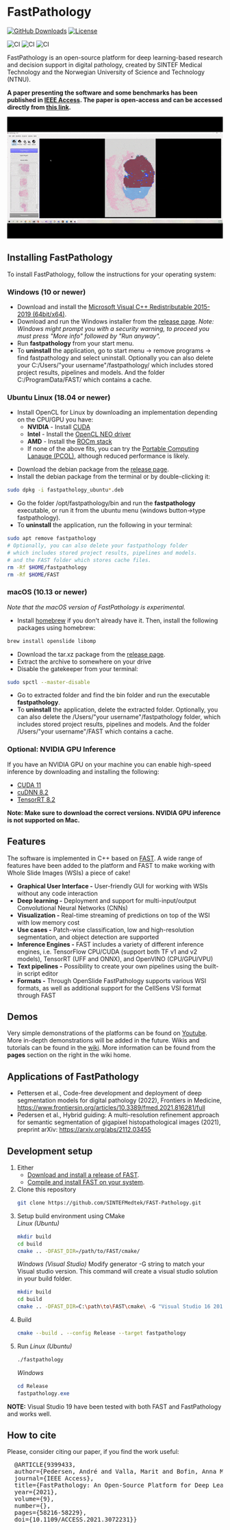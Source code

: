 FastPathology
===================================
[![GitHub Downloads](https://img.shields.io/github/downloads/SINTEFMedtek/FAST-Pathology/total?label=GitHub%20downloads&logo=github)](https://github.com/SINTEFMedtek/FAST-Pathology/releases)
[![License](https://img.shields.io/badge/License-BSD%202--Clause-orange.svg)](https://opensource.org/licenses/BSD-2-Clause)
<!--[![Paper](https://zenodo.org/badge/DOI/10.1038/s41598-017-17204-5.svg)](https://doi.org/10.1109/ACCESS.2021.3072231)-->

![CI](https://github.com/AICAN-Research/FAST-Pathology/workflows/Build%20Windows/badge.svg?branch=master&event=push)
![CI](https://github.com/AICAN-Research/FAST-Pathology/workflows/Build%20Ubuntu/badge.svg?branch=master&event=push)
![CI](https://github.com/AICAN-Research/FAST-Pathology/workflows/Build%20macOS/badge.svg?branch=master&event=push)

FastPathology is an open-source platform for deep learning-based research and decision support in digital pathology, created by SINTEF Medical Technology and the Norwegian University of Science and Technology (NTNU).

**A paper presenting the software and some benchmarks has been published in [IEEE Access](https://ieeexplore.ieee.org/document/9399433). The paper is open-access and can be accessed directly from [this link](https://ieeexplore.ieee.org/stamp/stamp.jsp?tp=&arnumber=9399433).**

![alt-text](data/Videos/pw_predictions.gif)

Installing FastPathology
-----------------------------------

To install FastPathology, follow the instructions for your operating system:

### Windows (10 or newer)
* Download and install the [Microsoft Visual C++ Redistributable 2015-2019 (64bit/x64)](https://aka.ms/vs/16/release/vc_redist.x64.exe).
* Download and run the Windows installer from the [release page](https://github.com/AICAN-Research/FAST-Pathology/releases/). 
  *Note: Windows might prompt you with a security warning, to proceed you must press "More info" followed by "Run anyway".*
* Run **fastpathology** from your start menu.
* To **uninstall** the application, go to start menu -> remove programs -> find fastpathology and select uninstall.
  Optionally you can also delete your C:/Users/"your username"/fastpathology/ which includes stored project results, pipelines and models.
  And the folder C:/ProgramData/FAST/ which contains a cache.

### Ubuntu Linux (18.04 or newer)
- Install OpenCL for Linux by downloading an implementation depending on the CPU/GPU you have:
   - **NVIDIA** - Install [CUDA](https://developer.nvidia.com/cuda-downloads)
   - **Intel** - Install the [OpenCL NEO driver](https://github.com/intel/compute-runtime/releases)
   - **AMD** - Install the [ROCm stack](https://rocmdocs.amd.com/en/latest/Installation_Guide/Installation-Guide.html)
   - If none of the above fits, you can try the [Portable Computing Lanauge (PCOL)](http://portablecl.org), although reduced performance is likely.
* Download the debian package from the [release page](https://github.com/AICAN-Research/FAST-Pathology/releases/).
* Install the debian package from the terminal or by double-clicking it:
```bash
sudo dpkg -i fastpathology_ubuntu*.deb
```
* Go the folder /opt/fastpathology/bin and run the **fastpathology** executable, or run it from the ubuntu menu (windows button->type fastpathology).
* To **uninstall** the application, run the following in your terminal:
```bash
sudo apt remove fastpathology
# Optionally, you can also delete your fastpathology folder 
# which includes stored project results, pipelines and models.
# and the FAST folder which stores cache files.
rm -Rf $HOME/fastpathology
rm -Rf $HOME/FAST
```

### macOS (10.13 or newer)
*Note that the macOS version of FastPathology is experimental.*

* Install [homebrew](https://brew.sh/) if you don't already have it. Then, install the following packages using homebrew:
```bash
brew install openslide libomp
```
* Download the tar.xz package from the [release page](https://github.com/AICAN-Research/FAST-Pathology/releases/).
* Extract the archive to somewhere on your drive
* Disable the gatekeeper from your terminal:
```bash
sudo spctl --master-disable
```
* Go to extracted folder and find the bin folder and run the executable **fastpathology**.
* To **uninstall** the application, delete the extracted folder.
  Optionally, you can also delete the  /Users/"your username"/fastpathology folder, which includes stored project results, pipelines and models.
  And the folder /Users/"your username"/FAST which contains a cache.

### Optional: NVIDIA GPU Inference
If you have an NVIDIA GPU on your machine you can enable high-speed inference by downloading and installing the following:
* [CUDA 11](https://developer.nvidia.com/cuda-toolkit-archive)
* [cuDNN 8.2](https://developer.nvidia.com/rdp/cudnn-archive)
* [TensorRT 8.2](https://developer.nvidia.com/nvidia-tensorrt-download)

**Note: Make sure to download the correct versions. NVIDIA GPU inference is not supported on Mac.**

Features
-----------------------------------
The software is implemented in C++ based on [FAST](https://github.com/smistad/FAST). A wide range of features have been added to the platform and FAST to make working with Whole Slide Images (WSIs) a piece of cake!
* **Graphical User Interface -** User-friendly GUI for working with WSIs without any code interaction
* **Deep learning -** Deployment and support for multi-input/output Convolutional Neural Networks (CNNs)
* **Visualization -** Real-time streaming of predictions on top of the WSI with low memory cost
* **Use cases -** Patch-wise classification, low and high-resolution segmentation, and object detection are supported
* **Inference Engines -** FAST includes a variety of different inference engines, i.e. TensorFlow CPU/CUDA (support both TF v1 and v2 models), TensorRT (UFF and ONNX), and OpenVINO (CPU/GPU/VPU)
* **Text pipelines -** Possibility to create your own pipelines using the built-in script editor
* **Formats -** Through OpenSlide FastPathology supports various WSI formats, as well as additional support for the CellSens VSI format through FAST

Demos
-----------------------------------
Very simple demonstrations of the platforms can be found on [Youtube](https://www.youtube.com/channel/UC4GM2KW54-vEZ0M1kH5-oig). More in-depth demonstrations will be added in the future. Wikis and tutorials can be found in the [wiki](https://github.com/SINTEFMedtek/FAST-Pathology/wiki). More information can be found from the **pages** section on the right in the wiki home.

Applications of FastPathology
-----------------------------------
* Pettersen et al., Code-free development and deployment of deep segmentation models for digital pathology (2022), Frontiers in Medicine, https://www.frontiersin.org/articles/10.3389/fmed.2021.816281/full
* Pedersen et al., Hybrid guiding: A multi-resolution refinement approach for semantic segmentation of gigapixel histopathological images (2021), preprint arXiv: https://arxiv.org/abs/2112.03455

Development setup
-----------------------------------
1. Either
   - [Download and install a release of FAST](https://fast.eriksmistad.no/install.html).
   - [Compile and install FAST on your system](https://fast.eriksmistad.no/building-fast.html).
2. Clone this repository
   ```bash
   git clone https://github.com/SINTEFMedtek/FAST-Pathology.git
   ```
3. Setup build environment using CMake  
   *Linux (Ubuntu)*
   ```bash
   mkdir build
   cd build
   cmake .. -DFAST_DIR=/path/to/FAST/cmake/
   ``` 
   *Windows (Visual Studio)*
   Modify generator -G string to match your Visual studio version. This command will create a visual studio solution in your build folder.
   ```bash
   mkdir build
   cd build
   cmake .. -DFAST_DIR=C:\path\to\FAST\cmake\ -G "Visual Studio 16 2019" -A x64
   ```
4. Build
   ```bash
   cmake --build . --config Release --target fastpathology
   ```
5. Run
   *Linux (Ubuntu)*
   ```bash
   ./fastpathology
   ```
   *Windows*
   ```powershell
   cd Release
   fastpathology.exe
   ```

**NOTE:** Visual Studio 19 have been tested with both FAST and FastPathology and works well.

How to cite
-----------------------------------
Please, consider citing our paper, if you find the work useful:
<pre>
  @ARTICLE{9399433,
  author={Pedersen, André and Valla, Marit and Bofin, Anna M. and De Frutos, Javier Pérez and Reinertsen, Ingerid and Smistad, Erik},
  journal={IEEE Access}, 
  title={FastPathology: An Open-Source Platform for Deep Learning-Based Research and Decision Support in Digital Pathology}, 
  year={2021},
  volume={9},
  number={},
  pages={58216-58229},
  doi={10.1109/ACCESS.2021.3072231}}
</pre>

